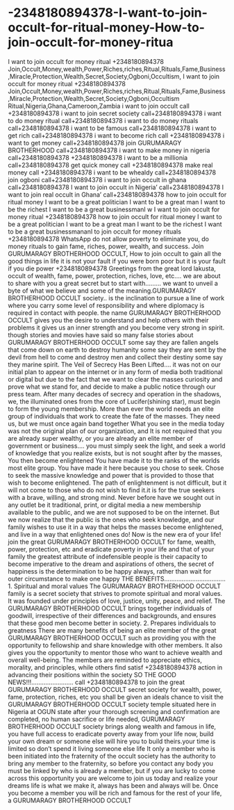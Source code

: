# -2348180894378-I-want-to-join-occult-for-ritual-money-How-to-join-occult-for-money-ritua
I want to join occult for money ritual +2348180894378   Join,Occult,Money,wealth,Power,Riches,riches,Ritual,Rituals,Fame,Business,Miracle,Protection,Wealth,Secret,Society,Ogboni,Occultism, I want to join occult for money ritual +2348180894378   Join,Occult,Money,wealth,Power,Riches,riches,Ritual,Rituals,Fame,Business,Miracle,Protection,Wealth,Secret,Society,Ogboni,Occultism Ritual,Nigeria,Ghana,Cameroon,Zambia i want to join occult call +2348180894378 i want to join secret society call+2348180894378 i want to do money ritual call+2348180894378 i want to do money rituals call+2348180894378 i want to be famous call+2348180894378 i want to get rich call+2348180894378 i want to become rich call +2348180894378 i want to get money call+2348180894378 join GURUMARAGY BROTHERHOOD call+2348180894378 i want to make money in nigeria call+2348180894378 +2348180894378 i want to be a millionia call+2348180894378 get quick money call +2348180894378 make real money call  +2348180894378 i want to be whealdy call+2348180894378 join ogboni call+2348180894378 i want to join occult in ghana call+2348180894378 I want to join occult in Nigeria’ call+2348180894378 I want to join real occult in Ghana’ call+2348180894378  how to join occult for ritual money I want to be a great politician I want to be a great man I want to be the richest I want to be a great businessmanI w I want to join occult for money ritual +2348180894378 how to join occult for ritual money I want to be a great politician I want to be a great man I want to be the richest I want to be a great businessmananI to join occult for money rituals  +2348180894378 WhatsApp do not allow poverty to eliminate you, do money rituals to gain fame, riches, power, wealth, and success. Join GURUMARAGY BROTHERHOOD OCCULT, How to join occult to gain all the good things in life it is not your fault if you were born poor but it is your fault if you die power +2348180894378  Greetings from the great lord lakusta, occult of wealth, fame, power, protection, riches, love, etc…. we are about to share with you a great secret but to start with……… we want to unveil a byte of what we believe and some of the meaning.GURUMARAGY BROTHERHOOD OCCULT society.. is the inclination to pursue a line of work where you carry some level of responsibility and where diplomacy is required in contact with people. the name GURUMARAGY BROTHERHOOD OCCULT gives you the desire to understand and help others with their problems it gives us an inner strength and you become very strong in spirit. though stories and movies have said so many false stories about  GURUMARAGY BROTHERHOOD OCCULT some say they are fallen angels that come down on earth to destroy humanity some say they are sent by the devil from hell to come and destroy men and collect their destiny some say they marine spirit. The Veil of Secrecy Has Been Lifted…. it was not on our initial plan to appear on the internet or in any form of media both traditional or digital but due to the fact that we want to clear the masses curiosity and prove what we stand for, and decide to make a public notice through our press team. After many decades of secrecy and operation in the shadows, we, the illuminated ones from the core of Lucifer(shining star), must begin to form the young membership. More than ever the world needs an elite group of individuals that work to create the fate of the masses. They need us, but we must once again band together What you see in the media today was not the original plan of our organization, and It is not required that you are already super wealthy, or you are already an elite member of government or business…. you must simply seek the light, and seek a world of knowledge that you realize exists, but is not sought after by the masses, You then become enlightened You have made it to the ranks of the worlds most elite group. You have made it here because you chose to seek. Chose to seek the massive knowledge and power that is provided to those that wish to become enlightened. The path of enlightenment is not difficult, but it will not come to those who do not wish to find it.it is for the true seekers with a brave, willing, and strong mind. Never before have we sought out in any outlet be it traditional, print, or digital media a new membership available to the public, and we are not supposed to be on the internet. But we now realize that the public is the ones who seek knowledge, and our family wishes to use it in a way that helps the masses become enlightened, and live in a way that enlightened ones do! Now is the new era of your life! join the great GURUMARAGY BROTHERHOOD OCCULT for fame, wealth, power, protection, etc and eradicate poverty in your life and that of your family the greatest attribute of indefensible people is their capacity to become imperative to the dream and aspirations of others, the secret of happiness is the determination to be happy always, rather than wait for outer circumstance to make one happy THE BENEFITS…………………………….. 1. Spiritual and moral values The GURUMARAGY BROTHERHOOD OCCULT family is a secret society that strives to promote spiritual and moral values. It was founded under principles of love, justice, unity, peace, and relief. The GURUMARAGY BROTHERHOOD OCCULT brings together individuals of goodwill, irrespective of their differences and backgrounds, and ensures that these good men become better in society. 2. Prepares individuals to greatness There are many benefits of being an elite member of the great GURUMARAGY BROTHERHOOD OCCULT such as providing you with the opportunity to fellowship and share knowledge with other members. It also gives you the opportunity to mentor those who want to achieve wealth and overall well-being. The members are reminded to appreciate ethics, morality, and principles, while others find satisf +2348180894378 action in advancing their positions within the society SO THE GOOD NEWS!!!…………………… call  +2348180894378 to join the great GURUMARAGY BROTHERHOOD OCCULT secret society for wealth, power, fame, protection, riches, etc you shall be given an ideals chance to visit the GURUMARAGY BROTHERHOOD OCCULT society temple situated here in Nigeria at OGUN state after your thorough screening and confirmation are completed, no human sacrifice or life needed,  GURUMARAGY BROTHERHOOD OCCULT society brings along wealth and famous in life, you have full access to eradicate poverty away from your life now, build your own dream or someone else will hire you to build theirs.your time is limited so don’t spend it living someone else life It only a member who is been initiated into the fraternity of the occult society has the authority to bring any member to the fraternity, so before you contact any body you must be linked by who is already a member, but if you are lucky to come across this opportunity you are welcome to join us today and realize your dreams life is what we make it, always has been and always will be. Once you become a member you will be rich and famous for the rest of your life, a  GURUMARAGY BROTHERHOOD OCCULT 
